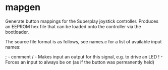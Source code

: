 # mapgen

Generate button mappings for the Superplay joystick controller. Produces an EEPROM hex file that can be loaded onto the controller via the bootloader.

The source file format is as follows, see names.c for a list of available input names:

; - comment
/ - Makes input an output for this signal, e.g. to drive an LED
! - Forces an input to always be on (as if the button was permanently held)
